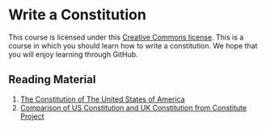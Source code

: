 # Write a Constitution
This course is licensed under this [Creative Commons license](http://creativecommons.org/licenses/by-nc-sa/4.0/legalcode).
This is a course in which you should learn how to write a constitution. We hope that you will enjoy learning through GitHub.
## Reading Material
1. [The Constitution of The United States of America](http://www.gpo.gov/fdsys/pkg/CDOC-110hdoc50/pdf/CDOC-110hdoc50.pdf)
2. [Comparison of US Constitution and UK Constitution from Constitute Project](https://www.constituteproject.org/search?lang=en&compare=United_Kingdom_2013&compare=United_States_of_America_1992)
